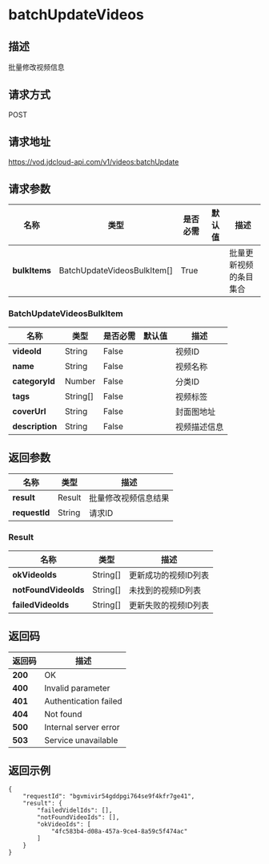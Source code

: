 # batchUpdateVideos


## 描述
批量修改视频信息

## 请求方式
POST

## 请求地址
https://vod.jdcloud-api.com/v1/videos:batchUpdate


## 请求参数
|名称|类型|是否必需|默认值|描述|
|---|---|---|---|---|
|**bulkItems**|BatchUpdateVideosBulkItem[]|True| |批量更新视频的条目集合|

### BatchUpdateVideosBulkItem
|名称|类型|是否必需|默认值|描述|
|---|---|---|---|---|
|**videoId**|String|False| |视频ID|
|**name**|String|False| |视频名称|
|**categoryId**|Number|False| |分类ID|
|**tags**|String[]|False| |视频标签|
|**coverUrl**|String|False| |封面图地址|
|**description**|String|False| |视频描述信息|

## 返回参数
|名称|类型|描述|
|---|---|---|
|**result**|Result|批量修改视频信息结果|
|**requestId**|String|请求ID|

### Result
|名称|类型|描述|
|---|---|---|
|**okVideoIds**|String[]|更新成功的视频ID列表|
|**notFoundVideoIds**|String[]|未找到的视频ID列表|
|**failedVideoIds**|String[]|更新失败的视频ID列表|

## 返回码
|返回码|描述|
|---|---|
|**200**|OK|
|**400**|Invalid parameter|
|**401**|Authentication failed|
|**404**|Not found|
|**500**|Internal server error|
|**503**|Service unavailable|
## 返回示例
```
{
    "requestId": "bgvmivir54gddpgi764se9f4kfr7ge41", 
    "result": {
        "failedVidelIds": [], 
        "notFoundVideoIds": [], 
        "okVideoIds": [
            "4fc583b4-d08a-457a-9ce4-8a59c5f474ac"
        ]
    }
}
```
